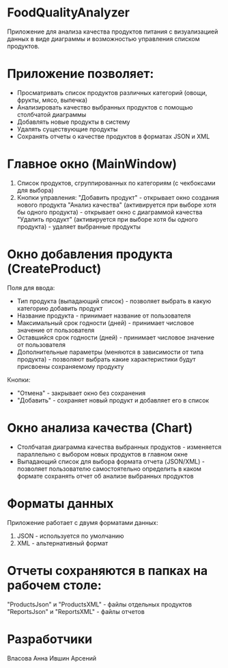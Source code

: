 # FoodQualityAnalyzer

Приложение для анализа качества продуктов питания с визуализацией данных в виде диаграммы и возможностью управления списком продуктов.

# Приложение позволяет:
- Просматривать список продуктов различных категорий (овощи, фрукты, мясо, выпечка)
- Анализировать качество выбранных продуктов с помощью столбчатой диаграммы
- Добавлять новые продукты в систему
- Удалять существующие продукты
- Сохранять отчеты о качестве продуктов в форматах JSON и XML

# Главное окно (MainWindow)

1. Список продуктов, сгруппированных по категориям (с чекбоксами для выбора)
2. Кнопки управления:
   "Добавить продукт" - открывает окно создания нового продукта
   "Анализ качества" (активируется при выборе хотя бы одного продукта) - открывает окно с диаграммой качества
   "Удалить продукт" (активируется при выборе хотя бы одного продукта) - удаляет выбранные продукты

# Окно добавления продукта (CreateProduct)

Поля для ввода:
- Тип продукта (выпадающий список) - позволяет выбрать в какую категорию добавить продукт
- Название продукта - принимает название от пользователя
- Максимальный срок годности (дней) - принимает числовое значение от пользователя
- Оставшийся срок годности (дней) - принимает числовое значение от пользователя
- Дополнительные параметры (меняются в зависимости от типа продукта) - позволяют выбрать какие характеристики будут присвоены сохраняемому продукту

Кнопки:
- "Отмена" - закрывает окно без сохранения
- "Добавить" - сохраняет новый продукт и добавляет его в список

# Окно анализа качества (Chart)

- Столбчатая диаграмма качества выбранных продуктов - изменяется параллельно с выбором новых продуктов в главном окне
- Выпадающий список для выбора формата отчета (JSON/XML) - позволяет пользователю самостоятельно определить в каком формате сохранять отчет об анализе выбранных продуктов

# Форматы данных

Приложение работает с двумя форматами данных:
1. JSON - используется по умолчанию
2. XML - альтернативный формат

# Отчеты сохраняются в папках на рабочем столе:
"ProductsJson" и "ProductsXML" - файлы отдельных продуктов
"ReportsJson" и "ReportsXML" - файлы отчетов

# Разработчики

Власова Анна
Ившин Арсений
